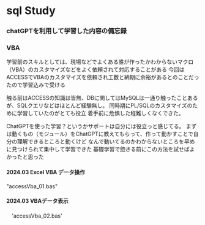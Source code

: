 # sql Study
### chatGPTを利用して学習した内容の備忘録
### VBA
  学習前のスキルとしては、現場などでよくある誰が作ったかわからないマクロ（VBA）のカスタマイズなどをよく依頼されて対応することがある
  今回はACCESSでVBAのカスタマイズを依頼され工数と納期に余裕があるとのことだったので学習込みで受ける

  触る前はACCESSの知識は皆無、DBに関してはMySQLは一通り触ったことあるが、SQLクエリなどはほとんど経験無し。
  同時期にPL/SQLのカスタマイズのために学習していたのがとても役立
  着手前に危惧した程難しくなくできた。

  ChatGPTを使った学習？というかサポートは自分には役立っと感じてる。
  まずは動くもの（モジュール）をChatGPTに教えてもらって、作って動かすことで自分の理解できるところと動くけど
  なんで動いてるのかわからないところを早めに見つけられて集中して学習できた
  基礎学習で飽きる前にこの方法を試せばよかったと思った

#### 2024.03 Excel VBA データ操作

  "accessVba_01.bas"

#### 2024.03 VBAデータ表示

　'accessVba_02.bas'